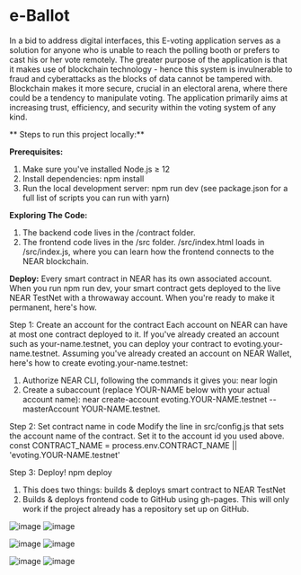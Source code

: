 # e-Ballot

In a bid to address digital interfaces, this E-voting application serves as a solution for
anyone who is unable to reach the polling booth or prefers to cast his or her vote
remotely. The greater purpose of the application is that it makes use of blockchain
technology - hence this system is invulnerable to fraud and cyberattacks as the blocks
of data cannot be tampered with. Blockchain makes it more secure, crucial in an
electoral arena, where there could be a tendency to manipulate voting. The
application primarily aims at increasing trust, efficiency, and security within the
voting system of any kind.

**
Steps to run this project locally:**

**Prerequisites:**
1. Make sure you've installed Node.js ≥ 12
2. Install dependencies: npm install
3. Run the local development server: npm run dev (see package.json for a full list of scripts
you can run with yarn)

**Exploring The Code:**
1. The backend code lives in the /contract folder.
2. The frontend code lives in the /src folder. /src/index.html loads in /src/index.js,
where you can learn how the frontend connects to the NEAR blockchain.

**Deploy:**
Every smart contract in NEAR has its own associated account. When you run npm run dev,
your smart contract gets deployed to the live NEAR TestNet with a throwaway account.
When you're ready to make it permanent, here's how.

Step 1: Create an account for the contract
Each account on NEAR can have at most one contract deployed to it. If you've already
created an account such as your-name.testnet, you can deploy your contract to
evoting.your-name.testnet. Assuming you've already created an account on NEAR Wallet,
here's how to create evoting.your-name.testnet:
1. Authorize NEAR CLI, following the commands it gives you: near login
2. Create a subaccount (replace YOUR-NAME below with your actual account name):
near create-account evoting.YOUR-NAME.testnet --masterAccount YOUR-NAME.testnet.

Step 2: Set contract name in code
Modify the line in src/config.js that sets the account name of the contract. Set it to the
account id you used above.
const CONTRACT_NAME = process.env.CONTRACT_NAME || 'evoting.YOUR-NAME.testnet'

Step 3: Deploy!
npm deploy
1. This does two things: builds & deploys smart contract to NEAR TestNet
2. Builds & deploys frontend code to GitHub using gh-pages. This will only work if the
project already has a repository set up on GitHub.

![image](https://user-images.githubusercontent.com/69449944/146135510-b42a2381-3dc7-48b5-a756-fcf4a22cacbc.png)
![image](https://user-images.githubusercontent.com/69449944/146135531-3bb6a8f0-6b7e-481c-83cb-f2e89b17629a.png)

![image](https://user-images.githubusercontent.com/69449944/146135431-f029c2f0-dd5f-453d-84ee-427c6e39234d.png)
![image](https://user-images.githubusercontent.com/69449944/146135470-17a53a92-b2c5-445a-8de5-acfc739411fd.png)

![image](https://user-images.githubusercontent.com/69449944/146135634-07fab76d-c63e-4eb5-9d33-99ebf34be87e.png)
![image](https://user-images.githubusercontent.com/69449944/146135644-d61b9f62-dd81-4f8b-b97f-fd32d6c4750c.png)


